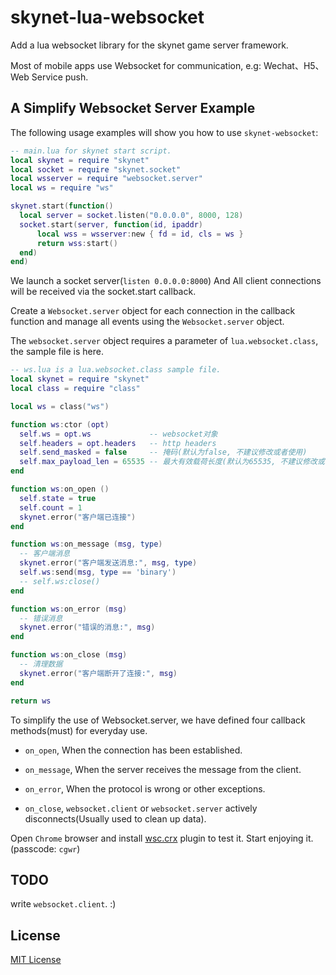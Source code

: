 # skynet-lua-websocket

  Add a lua websocket library for the skynet game server framework.

  Most of mobile apps use Websocket for communication, e.g: Wechat、H5、Web Service push.

## A Simplify Websocket Server Example

  The following usage examples will show you how to use `skynet-websocket`:

  ```lua
  -- main.lua for skynet start script.
  local skynet = require "skynet"
  local socket = require "skynet.socket"
  local wsserver = require "websocket.server"
  local ws = require "ws"

  skynet.start(function()
  	local server = socket.listen("0.0.0.0", 8000, 128)
  	socket.start(server, function(id, ipaddr)
  		local wss = wsserver:new { fd = id, cls = ws }
  		return wss:start()
  	end)
  end)
  ```

  We launch a socket server(`listen 0.0.0.0:8000`) And All client connections will be received via the socket.start callback.

  Create a `Websocket.server` object for each connection in the callback function and manage all events using the `Websocket.server` object.

  The `websocket.server` object requires a parameter of `lua.websocket.class`, the sample file is here.

```lua
-- ws.lua is a lua.websocket.class sample file.
local skynet = require "skynet"
local class = require "class"

local ws = class("ws")

function ws:ctor (opt)
  self.ws = opt.ws             -- websocket对象
  self.headers = opt.headers   -- http headers
  self.send_masked = false     -- 掩码(默认为false, 不建议修改或者使用)
  self.max_payload_len = 65535 -- 最大有效载荷长度(默认为65535, 不建议修改或者使用)
end

function ws:on_open ()
  self.state = true
  self.count = 1
  skynet.error("客户端已连接")
end

function ws:on_message (msg, type)
  -- 客户端消息
  skynet.error("客户端发送消息:", msg, type)
  self.ws:send(msg, type == 'binary')
  -- self.ws:close()
end

function ws:on_error (msg)
  -- 错误消息
  skynet.error("错误的消息:", msg)
end

function ws:on_close (msg)
  -- 清理数据
  skynet.error("客户端断开了连接:", msg)
end

return ws
```

  To simplify the use of Websocket.server, we have defined four callback methods(must) for everyday use.

  * `on_open`, When the connection has been established.

  * `on_message`, When the server receives the message from the client.

  * `on_error`, When the protocol is wrong or other exceptions.

  * `on_close`, `websocket.client` or `websocket.server` actively disconnects(Usually used to clean up data).

  Open `Chrome` browser and install [wsc.crx](https://pan.baidu.com/s/1swXr_L3cl4xU6JIiRW6YYQ) plugin to test it. Start enjoying it. (passcode: `cgwr`)

## TODO

  write `websocket.client`. :)

## License

  [MIT License](https://github.com/CandyMi/skynet-lua-websocket/blob/master/LICENSE)
